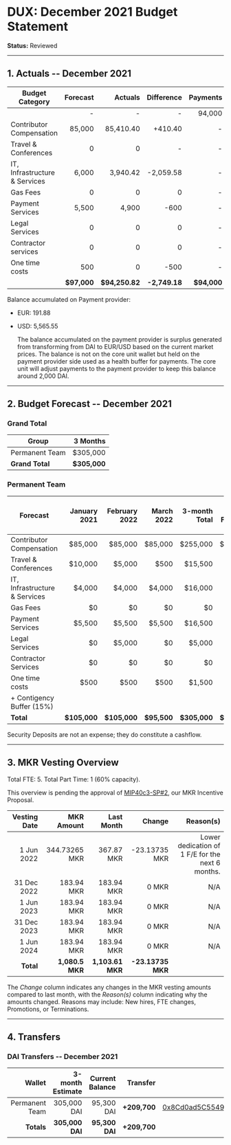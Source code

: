 # DUX: December 2021 Budget Statement

**Status:** Reviewed


---

## 1. Actuals -- December 2021


| Budget Category     | Forecast       | Actuals        | Difference      | Payments       |
| ------------------- | -------------: | -------------: | --------------: | -------------: |
|                     | -              | -              | -               | 94,000        |
| Contributor Compensation    | 85,000        | 85,410.40      | +410.40       | -              |
| Travel & Conferences        | 0               | 0        | -            | -              |
| IT, Infrastructure & Services    | 6,000            | 3,940.42        | -2,059.58             | -              |
| Gas Fees            | 0            | 0            | 0           | -              |
| Payment Services  | 5,500               | 4,900           |  -600      | -              |
| Legal Services       | 0               | 0        | 0          | -              |
| Contractor services        | 0               | 0        | 0             | -              |
| One time costs            | 500               | 0        | -500         | -              |
|                     | **$97,000**    | **$94,250.82**    | **-2,749.18**      | **$94,000**    |

Balance accumulated on Payment provider:
- EUR: 191.88
- USD: 5,565.55

    The balance accumulated on the payment provider is surplus generated from transforming from DAI to EUR/USD based on the current market prices. The balance is not on the core unit wallet but held on the payment provider side used as a health buffer for payments. The core unit will adjust payments to the payment provider to keep this balance around 2,000 DAI. 


---

## 2. Budget Forecast -- December 2021

### Grand Total

| Group           | 3 Months       |
|-----------------|---------------:|
| Permanent Team  |       $305,000  |
| **Grand Total** |   **$305,000** |

### Permanent Team

| Forecast                     | January 2021 | February 2022 | March 2022 | 3-month Total | MIP Budget Forecast/ CAP |
|------------------------------|----------:|----------:|------------:|--------------:|-------------:|
| Contributor Compensation             |   $85,000 |   $85,000 |     $85,000 |      $255,000 | $275,000 |
| Travel & Conferences             |      $10,000 |     $5,000 |       $500 |         $15,500 |  $13,500 |
| IT, Infrastructure & Services             |      $4,000 |      $4,000 |        $4,000 |          $16,000 |  $27,000 |
| Gas Fees                     |      $0 |      $0 |       $0 |        $0 | $3,000 |
| Payment Services          |    $5,500 |     $5,500 |       $5,500 |       $16,500 | $19,500 | 
| Legal Services              |      $0  |      $5,000 |        $0 |          $5,000 | $16,500 | 
| Contractor Services            |      $0 |     $0 |       $0 |         $0 |  $45,000 |
| One time costs |                    $500 |     $500      |       $500     |     $1,500      | $21,000 |
| + Contigency Buffer (15%) | | | | | $63.075|
| **Total**                    |**$105,000**|**$105,000**|**$95,500**|  **$305,000**|   **$483,575** |  

Security Deposits are not an expense; they do constitute a cashflow.

---

## 3. MKR Vesting Overview
Total FTE: 5. Total Part Time: 1 (60% capacity).

This overview is pending the approval of [MIP40c3-SP#2](), our MKR Incentive Proposal.
 
|  Vesting Date         |       MKR Amount | Last Month |        Change |      Reason(s) |
|----------------------:|-----------------:|-----------:|--------------:|---------------:|
|  1 Jun 2022          |       344.73265 MKR |     367.87 MKR |   -23.13735 MKR |      Lower dedication of 1 F/E for the next 6 months. |
|  31 Dec 2022          |       183.94 MKR |    183.94 MKR |   0 MKR |      N/A |
|  1 Jun 2023          |        183.94 MKR |     183.94 MKR |   0 MKR |      N/A |
|  31 Dec 2023          |       183.94 MKR |     183.94 MKR |   0 MKR |      N/A |
|  1 Jun 2024          |        183.94 MKR |     183.94 MKR |   0 MKR |      N/A |
|  **Total**            | **1,080.5 MKR** |  **1,103.61 MKR** | **-23.13735 MKR** |                |

The *Change* column indicates any changes in the MKR vesting amounts compared to last month, with the *Reason(s)* column indicating why the amounts changed. Reasons may include: New hires, FTE changes, Promotions, or Terminations.

---

## 4. Transfers

### DAI Transfers -- December 2021

|             Wallet | 3-month Estimate | Current Balance |         Transfer |                          Multi-sig Address |
|-------------------:|-----------------:|----------------:|-----------------:|-------------------------------------------:|
|     Permanent Team |      305,000 DAI |           95,300 DAI | **+209,700** | [0x8Cd0ad5C55498Aacb72b6689E1da5A284C69c0C7](https://gnosis-safe.io/app/#/safes/0x8Cd0ad5C55498Aacb72b6689E1da5A284C69c0C7/balances) |
|     **Totals**     |  **305,000 DAI** |       **95,300 DAI** | **+209,700** |                                            |
